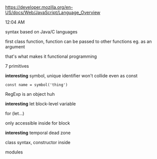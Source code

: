 https://developer.mozilla.org/en-US/docs/Web/JavaScript/Language_Overview

12:04 AM

syntax based on Java/C languages

first class function, function can be passed to other functions eg. as an argument

that's what makes it functional programming

7 primitives

**interesting** symbol, unique identifier won't collide even as const

`const name = symbol('thing')`

RegExp is an object huh

**interesting** let block-level variable

for (let...)

only accessible inside for block

**interesting** temporal dead zone

class syntax, constructor inside

modules

